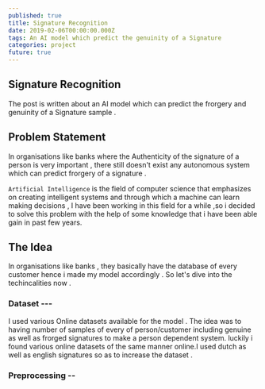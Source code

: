 ```yaml
---
published: true
title: Signature Recognition
date: 2019-02-06T00:00:00.000Z
tags: An AI model which predict the genuinity of a Signature
categories: project
future: true
---
```

## Signature Recognition
The post is written about an AI model which can predict the frorgery and  genuinity of a Signature sample . <br>

## Problem Statement
In organisations like banks where the Authenticity of the signature of a person is very important , there still doesn't exist any autonomous system which can predict frorgery of a signature .

`Artificial Intelligence` is the field of computer science that emphasizes on creating intelligent systems and through which
a machine can learn making decisions , I have been working in this field for a while ,so i decided to solve this problem with the help of some knowledge that i have been able gain in past few years.

## The Idea



In organisations like banks , they basically have the database of every customer hence i made my model accordingly .
So let's dive into the techincalities now .
### Dataset ---
I used various Online datasets available for the model . The idea was to having number of samples of every of person/customer including genuine as well as frorged signatures to make a person dependent system.
luckily i found various online datasets of the same manner online.I used dutch as well as english signatures so as to increase the dataset .

### Preprocessing --
